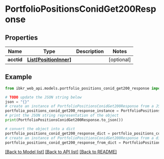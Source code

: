 # PortfolioPositionsConidGet200Response


## Properties

Name | Type | Description | Notes
------------ | ------------- | ------------- | -------------
**acctid** | [**List[PositionInner]**](PositionInner.md) |  | [optional] 

## Example

```python
from ibkr_web_api.models.portfolio_positions_conid_get200_response import PortfolioPositionsConidGet200Response

# TODO update the JSON string below
json = "{}"
# create an instance of PortfolioPositionsConidGet200Response from a JSON string
portfolio_positions_conid_get200_response_instance = PortfolioPositionsConidGet200Response.from_json(json)
# print the JSON string representation of the object
print(PortfolioPositionsConidGet200Response.to_json())

# convert the object into a dict
portfolio_positions_conid_get200_response_dict = portfolio_positions_conid_get200_response_instance.to_dict()
# create an instance of PortfolioPositionsConidGet200Response from a dict
portfolio_positions_conid_get200_response_from_dict = PortfolioPositionsConidGet200Response.from_dict(portfolio_positions_conid_get200_response_dict)
```
[[Back to Model list]](../README.md#documentation-for-models) [[Back to API list]](../README.md#documentation-for-api-endpoints) [[Back to README]](../README.md)


